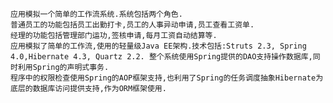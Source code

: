     应用模拟一个简单的工作流系统.系统包括两个角色.
    普通员工的功能包括员工出勤打卡,员工的人事异动申请,员工查看工资单.
    经理的功能包括管理部门运功,签核申请,每月工资自动结算等.
    应用模拟了简单的工作流,使用的轻量级Java EE架构.技术包括:Struts 2.3, Spring 4.0,Hibernate 4.3, Quartz 2.2. 整个系统使用Spring提供的DAO支持操作数据库,同时利用Spring的声明式事务.
    程序中的权限检查使用Spring的AOP框架支持,也利用了Spring的任务调度抽象Hibernate为底层的数据库访问提供支持,作为ORM框架使用.
